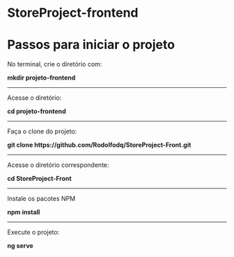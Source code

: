# StoreProject-frontend

<h1>Passos para iniciar o projeto</h1>

<p>No terminal, crie o diretório com:</p>
<p><b>mkdir projeto-frontend</b></p>
<hr />
<p>Acesse o diretório:</p>
<p><b>cd projeto-frontend</b></p>
<hr />
<p>Faça o clone do projeto:</p>
<p><b>git clone https://github.com/Rodolfodq/StoreProject-Front.git</b></p>
<hr />
<p>Acesse o diretório correspondente:</p>
<p><b>cd StoreProject-Front</b></p>
<hr />
<p>Instale os pacotes NPM</p>
<p><b>npm install</b></p>
<hr />
<p>Execute o projeto:</p>
<p><b>ng serve</b></p>

